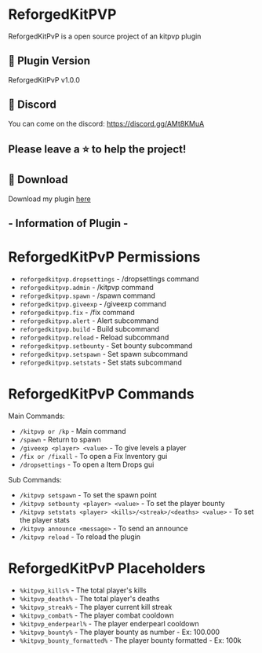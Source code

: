 # ReforgedKitPVP

ReforgedKitPvP is a open source project of an kitpvp plugin

## 🛒 Plugin Version

ReforgedKitPvP v1.0.0 

## 💬 Discord

You can come on the discord: https://discord.gg/AMt8KMuA

## Please leave a ⭐ to help the project!

## 📂 Download

Download my plugin [here](https://discord.gg/AMt8KMuA)

## - Information of Plugin -

# ReforgedKitPvP Permissions

* `reforgedkitpvp.dropsettings` - /dropsettings command
* `reforgedkitpvp.admin` - /kitpvp command
* `reforgedkitpvp.spawn` - /spawn command
* `reforgedkitpvp.giveexp` - /giveexp command
* `reforgedkitpvp.fix` - /fix command
* `reforgedkitpvp.alert` - Alert subcommand
* `reforgedkitpvp.build` - Build subcommand
* `reforgedkitpvp.reload` - Reload subcommand
* `reforgedkitpvp.setbounty` - Set bounty subcommand
* `reforgedkitpvp.setspawn` - Set spawn subcommand
* `reforgedkitpvp.setstats` - Set stats subcommand

# ReforgedKitPvP Commands

Main Commands:
* `/kitpvp or /kp` - Main command
* `/spawn` - Return to spawn
* `/giveexp <player> <value>` - To give levels a player
* `/fix or /fixall` - To open a Fix Inventory gui
* `/dropsettings` - To open a Item Drops gui

Sub Commands:
* `/kitpvp setspawn` - To set the spawn point
* `/kitpvp setbounty <player> <value>` - To set the player bounty
* `/kitpvp setstats <player> <kills>/<streak>/<deaths> <value>` - To set the player stats
* `/kitpvp announce <message>` - To send an announce
* `/kitpvp reload` - To reload the plugin

# ReforgedKitPvP Placeholders

* `%kitpvp_kills%` - The total player's kills
* `%kitpvp_deaths%` - The total player's deaths
* `%kitpvp_streak%` - The player current kill streak
* `%kitpvp_combat%` - The player combat cooldown
* `%kitpvp_enderpearl%` - The player enderpearl cooldown
* `%kitpvp_bounty%` - The player bounty as number - Ex: 100.000
* `%kitpvp_bounty_formatted%` - The player bounty formatted - Ex: 100k
